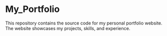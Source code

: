 # My_Portfolio
This repository contains the source code for my personal portfolio website. The website showcases my projects, skills, and experience.
